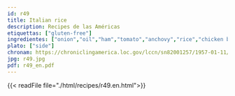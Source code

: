 ```yaml
---
id: r49
title: Italian rice
description: Recipes de las Américas
etiquettas: ["gluten-free"]
ingredientes: ["onion","oil","ham","tomato","anchovy","rice","chicken broth","chicken","cheese"]
plato: ["side"]
chronam: https://chroniclingamerica.loc.gov/lccn/sn82001257/1957-01-11/ed-1/seq-5/
jpg: r49.jpg
pdf: r49_en.pdf
---
```


{{< readFile file="./html/recipes/r49.en.html">}}